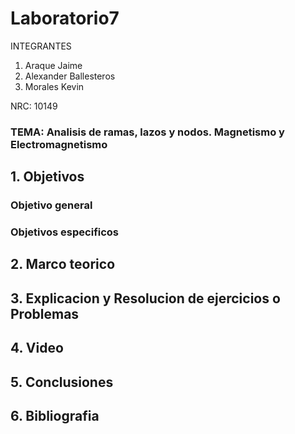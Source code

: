 # Laboratorio7
INTEGRANTES

1. Araque Jaime
2. Alexander Ballesteros
3. Morales Kevin

NRC: 10149
### TEMA: Analisis de ramas, lazos y nodos. Magnetismo y Electromagnetismo 
## 1. Objetivos
### Objetivo general
### Objetivos especificos
## 2. Marco teorico
## 3. Explicacion y Resolucion de ejercicios o Problemas
## 4. Video 
## 5. Conclusiones
## 6. Bibliografia
